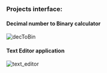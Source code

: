 ### Projects interface: ###

#### Decimal number to Binary calculator ####
![decToBin](https://github.com/blackcat-123/QT_PROJECT/assets/87993465/bcba6ce1-de7f-4f50-9313-3e6aecf79e0a)
<br>
#### Text Editor application ####
![text_editor](https://github.com/blackcat-123/QT_PROJECT/assets/87993465/e149b05d-a353-417e-921c-0f09c042b0c7)



